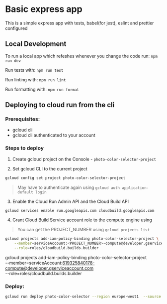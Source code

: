 # Basic express app

This is a simple express app with tests, babel(for jest), eslint and prettier configured

## Local Development

To run a local app which refeshes whenever you change the code run: `npm run dev`

Run tests with: `npm run test`

Run linting with: `npm run lint`

Run formatting with: `npm run format`


## Deploying to cloud run from the cli 

### Prerequisites: 
- gcloud cli 
- gcloud cli authenticated to your account 

### Steps to deploy
1. Create gcloud project on the Console - `photo-color-selector-project`

2. Set gcloud CLI to the current project 
```bash
gcloud config set project photo-color-selector-project
```
> May have to authenticate again using `gcloud auth application-default login`

3. Enable the Cloud Run Admin API and the Cloud Build API
```bash
gcloud services enable run.googleapis.com cloudbuild.googleapis.com 
```

4.  Grant Cloud Build Service account role to the compute engine using
> You can get the PROJECT_NUMBER using `gcloud projects list`
```bash
gcloud projects add-iam-policy-binding photo-color-selector-project \
    --member=serviceAccount:<PROJECT_NUMBER>-compute@developer.gserviceaccount.com \
    --role=roles/cloudbuild.builds.builder
```

gcloud projects add-iam-policy-binding photo-color-selector-project \
    --member=serviceAccount:619325840178-compute@developer.gserviceaccount.com \
    --role=roles/cloudbuild.builds.builder


### Deploy: 
```bash 
gcloud run deploy photo-color-selector --region europe-west1  --source .
```

